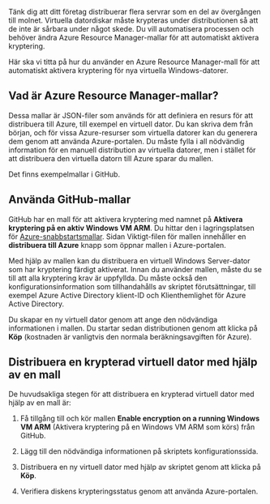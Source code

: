 Tänk dig att ditt företag distribuerar flera servrar som en del av övergången till molnet. Virtuella datordiskar måste krypteras under distributionen så att de inte är sårbara under något skede. Du vill automatisera processen och behöver ändra Azure Resource Manager-mallar för att automatiskt aktivera kryptering.

Här ska vi titta på hur du använder en Azure Resource Manager-mall för att automatiskt aktivera kryptering för nya virtuella Windows-datorer.

## <a name="what-are-azure-resource-manager-templates"></a>Vad är Azure Resource Manager-mallar?

Dessa mallar är JSON-filer som används för att definiera en resurs för att distribuera till Azure, till exempel en virtuell dator. Du kan skriva dem från början, och för vissa Azure-resurser som virtuella datorer kan du generera dem genom att använda Azure-portalen. Du måste fylla i all nödvändig information för en manuell distribution av virtuella datorer, men i stället för att distribuera den virtuella datorn till Azure sparar du mallen.

Det finns exempelmallar i GitHub.

## <a name="using-github-templates"></a>Använda GitHub-mallar

GitHub har en mall för att aktivera kryptering med namnet på **Aktivera kryptering på en aktiv Windows VM ARM**. Du hittar den i lagringsplatsen för [Azure-snabbstartsmallar](https://github.com/Azure/azure-quickstart-templates). Sidan Viktigt-filen för mallen innehåller en **distribuera till Azure** knapp som öppnar mallen i Azure-portalen.

Med hjälp av mallen kan du distribuera en virtuell Windows Server-dator som har kryptering färdigt aktiverat. Innan du använder mallen, måste du se till att alla kryptering krav är uppfyllda. Du måste också den konfigurationsinformation som tillhandahålls av skriptet förutsättningar, till exempel Azure Active Directory klient-ID och Klienthemlighet för Azure Active Directory.

Du skapar en ny virtuell dator genom att ange den nödvändiga informationen i mallen. Du startar sedan distributionen genom att klicka på **Köp** (kostnaden är vanligtvis den normala beräkningsavgiften för Azure).

## <a name="deploy-an-encrypted-vm-by-using-a-template"></a>Distribuera en krypterad virtuell dator med hjälp av en mall

De huvudsakliga stegen för att distribuera en krypterad virtuell dator med hjälp av en mall är:

1. Få tillgång till och kör mallen **Enable encryption on a running Windows VM ARM** (Aktivera kryptering på en Windows VM ARM som körs) från GitHub.

1. Lägg till den nödvändiga informationen på skriptets konfigurationssida.

1. Distribuera en ny virtuell dator med hjälp av skriptet genom att klicka på **Köp**.

1. Verifiera diskens krypteringsstatus genom att använda Azure-portalen.
